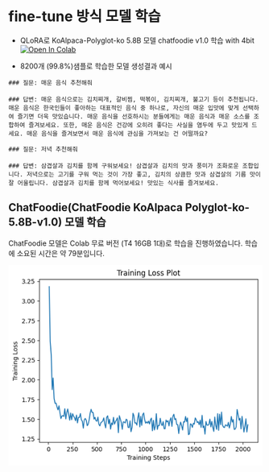 # fine-tune 방식 모델 학습

* QLoRA로 KoAlpaca-Polyglot-ko 5.8B 모델 chatfoodie v1.0 학습 with 4bit
[![Open In Colab](https://colab.research.google.com/assets/colab-badge.svg)](https://colab.research.google.com/github/jagaldol/chat-foodie/blob/feature/fine-tuning/chatbot/fine-tuning/KoAlpaca_QLoRA_ChatFoodie_Model_FineTuning.ipynb)

* 8200개 (99.8%)샘플로 학습한 모델 생성결과 예시
```
### 질문: 매운 음식 추천해줘

### 답변: 매운 음식으로는 김치찌개, 갈비찜, 떡볶이, 김치찌개, 불고기 등이 추천됩니다. 매운 음식은 한국인들이 좋아하는 대표적인 음식 중 하나로, 자신의 매운 입맛에 맞게 선택하여 즐기면 더욱 맛있습니다. 매운 음식을 선호하시는 분들에게는 매운 음식과 매운 소스를 조합하여 즐겨보세요. 또한, 매운 음식은 건강에 오히려 좋다는 사실을 염두에 두고 맛있게 드세요. 매운 음식을 즐겨보면서 매운 음식에 관심을 가져보는 건 어떨까요?
```

```
### 질문: 저녁 추천해줘

### 답변: 삼겹살과 김치를 함께 구워보세요! 삼겹살과 김치의 맛과 풍미가 조화로운 조합입니다. 저녁으로는 고기를 구워 먹는 것이 가장 좋고, 김치의 상큼한 맛과 삼겹살의 기름 맛이 잘 어울립니다. 삼겹살과 김치를 함께 먹어보세요! 맛있는 식사를 즐겨보세요.
```

## ChatFoodie(ChatFoodie KoAlpaca Polyglot-ko-5.8B-v1.0) 모델 학습

ChatFoodie 모델은 Colab 무료 버전 (T4 16GB 1대)로 학습을 진행하였습니다. 학습에 소요된 시간은 약 79분입니다.

![Training Loss](./images/train-loss-1epoch.png)